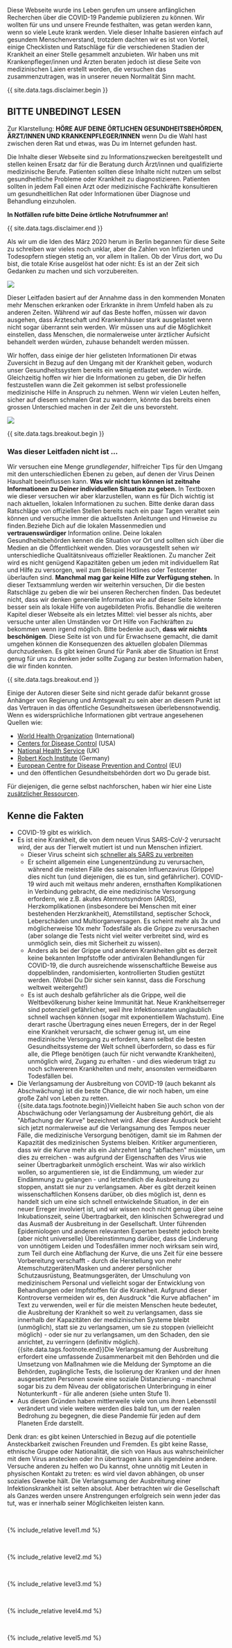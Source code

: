 Diese Webseite wurde ins Leben gerufen um unsere anfänglichen Recherchen über die COVID-19 Pandemie publizieren zu können. Wir wollten für uns und unsere Freunde festhalten, was getan werden kann, wenn so viele Leute krank werden. Viele dieser Inhalte basieren einfach auf gesundem Menschenverstand, trotzdem dachten wir es ist von Vorteil, einige Checklisten und Ratschläge für die verschiedenen Stadien der Krankheit an einer Stelle gesammelt anzubieten. Wir haben uns mit Krankenpfleger/innen und Ärzten beraten jedoch ist diese Seite von medizinischen Laien erstellt worden, die versuchen das zusammenzutragen, was in unserer neuen Normalität Sinn macht.

{{ site.data.tags.disclaimer.begin }}

## BITTE UNBEDINGT LESEN

Zur Klarstellung: **HÖRE AUF DEINE ÖRTLICHEN GESUNDHEITSBEHÖRDEN, ÄRZT/INNEN UND KRANKENPFLEGER/INNEN** wenn Du die Wahl hast zwischen deren Rat und etwas, was Du im Internet gefunden hast. 

Die Inhalte dieser Webseite sind zu Informationszwecken bereitgestellt und stellen keinen Ersatz dar für die Beratung durch Ärzt/innen und qualifizierte medizinische Berufe. Patienten sollten diese Inhalte nicht nutzen um selbst gesundheitliche Probleme oder Krankheit zu diagnostizieren. Patienten sollten in jedem Fall einen Arzt oder medizinische Fachkräfte konsultieren um gesundheitlichen Rat oder Informationen über Diagnose und Behandlung einzuholen.

**In Notfällen rufe bitte Deine örtliche Notrufnummer an!**

{{ site.data.tags.disclaimer.end }}

Als wir um die Iden des März 2020 herum in Berlin begannen für diese Seite zu schreiben war vieles noch unklar, aber die Zahlen von Infizierten und Todesopfern stiegen stetig an, vor allem in Italien. Ob der Virus dort, wo Du bist, die totale Krise ausgelöst hat oder nicht: Es ist an der Zeit sich Gedanken zu machen und sich vorzubereiten.

![](/assets/images/virus.png)

Dieser Leitfaden basiert auf der Annahme dass in den kommenden Monaten mehr Menschen erkranken oder Erkrankte in ihrem Umfeld haben als zu anderen Zeiten. Während wir auf das Beste hoffen, müssen wir davon ausgehen, dass Ärzteschaft und Krankenhäuser stark ausgelastet wenn nicht sogar überrannt sein werden. Wir müssen uns auf die Möglichkeit einstellen, dass Menschen, die normalerweise unter ärztlicher Aufsicht behandelt werden würden, zuhause behandelt werden müssen.

Wir hoffen, dass einige der hier gelisteten Informationen Dir etwas Zuversicht in Bezug auf den Umgang mit der Krankheit geben, wodurch unser Gesundheitssystem bereits ein wenig entlastet werden würde. Gleichzeitig hoffen wir hier die Informationen zu geben, die Dir helfen festzustellen wann die Zeit gekommen ist selbst professionelle medizinische Hilfe in Anspruch zu nehmen. Wenn wir vielen Leuten helfen, sicher auf diesem schmalen Grat zu wandern, könnte das bereits einen grossen Unterschied machen in der Zeit die uns bevorsteht.

[![](/assets/images/treat-at-home.png)](https://www.statnews.com/2020/03/21/coronavirus-plea-from-italy-treat-patients-at-home/ "Ein Plädoyer der Ärzte in Italien: Um eine Covid-19-Katastrophe zu vermeiden, müssen mehr Patienten zu Hause behandelt werden.")

{{ site.data.tags.breakout.begin }}

### Was dieser Leitfaden nicht ist …

Wir versuchen eine Menge *grundlegender*, hilfreicher Tips für den Umgang mit den unterschiedlichen Ebenen zu geben, auf denen der Virus Deinen Haushalt beeinflussen kann. **Was wir nicht tun können ist zeitnahe Informationen zu Deiner individuellen Situation zu geben.** In Textboxen wie dieser versuchen wir aber klarzustellen, wann es für Dich wichtig ist nach aktuellen, lokalen Informationen zu suchen.
Bitte denke daran dass Ratschläge von offiziellen Stellen bereits nach ein paar Tagen veraltet sein können und versuche immer die aktuellsten Anleitungen und Hinweise zu finden.Beziehe Dich auf die lokalen Massenmedien und **vertrauenswürdiger** Information online. Deine lokalen Gesundheitsbehörden kennen die Situation vor Ort und sollten sich über die Medien an die Öffentlichkeit wenden. 
Dies vorausgestellt sehen wir unterschiedliche Qualitätsniveaus offizieller Reaktionen. Zu mancher Zeit wird es nicht genügend Kapazitäten geben um jeden mit individuellem Rat und Hilfe zu versorgen, weil zum Beispiel Hotlines oder Testcenter überlaufen sind. **Manchmal mag gar keine Hilfe zur Verfügung stehen.** In dieser Textsammlung werden wir weiterhin versuchen, Dir die besten Ratschläge zu geben die wir bei unseren Recherchen finden. Das bedeutet nicht, dass wir denken generelle Information wie auf dieser Seite könnte besser sein als lokale Hilfe von augebildeten Profis. Behandlie die weiteren Kapitel dieser Webseite als ein letztes Mittel: viel besser als nichts, aber versuche unter allen Umständen vor Ort Hilfe von Fachkräften zu bekommen wenn irgend möglich.
Bitte bedenke auch, **dass wir nichts beschönigen**. Diese Seite ist von und für Erwachsene gemacht, die damit umgehen können die Konsequenzen des aktuellen globalen Dilemmas durchzudenken. Es gibt keinen Grund für Panik aber die Situation ist Ernst genug für uns zu denken jeder sollte Zugang zur besten Information haben, die wir finden konnten.

{{ site.data.tags.breakout.end }}

Einige der Autoren dieser Seite sind nicht gerade dafür bekannt grosse Anhänger von Regierung und Amtsgewalt zu sein aber an diesem Punkt ist das Vertrauen in das öffentliche Gesundheitswesen überlebensnotwendig. Wenn es widersprüchliche Informationen gibt vertraue angesehenen Quellen wie:
* [World Health Organization](https://www.who.int/emergencies/diseases/novel-coronavirus-2019) (International)
* [Centers for Disease Control](https://www.cdc.gov/coronavirus/2019-ncov/index.html) (USA)
* [National Health Service](https://www.nhs.uk/conditions/coronavirus-covid-19/) (UK) 
* [Robert Koch Institute](https://www.rki.de/DE/Content/InfAZ/N/Neuartiges_Coronavirus/nCoV.html) (Germany)
* [European Centre for Disease Prevention and Control](https://www.ecdc.europa.eu/en/novel-coronavirus-china) (EU) 
* und den öffentlichen Gesundheitsbehörden dort wo Du gerade bist.

Für diejenigen, die gerne selbst nachforschen, haben wir hier eine Liste [zusätzlicher Ressourcen](https://covid-at-home.info/resources). 

## Kenne die Fakten

* COVID-19 gibt es wirklich.
* Es ist eine Krankheit, die von dem neuen Virus SARS-CoV-2 verursacht wird, der aus der Tierwelt mutiert ist und nun Menschen infiziert.
  * Dieser Virus scheint sich [schneller als SARS zu verbreiten](https://www.nature.com/articles/d41586-020-00660-x) 
  * Er scheint allgemein eine Lungenentzündung zu verursachen, während die meisten Fälle des saisonalen Influenzavirus (Grippe) dies nicht tun (und diejenigen, die es tun, sind gefährlicher). COVID-19 wird auch mit weitaus mehr anderen, ernsthaften Komplikationen in Verbindung gebracht, die eine medizinische Versorgung erfordern, wie z.B. akutes Atemnotsyndrom (ARDS), Herzkomplikationen (insbesondere bei Menschen mit einer bestehenden Herzkrankheit), Atemstillstand, septischer Schock, Leberschäden und Multiorganversagen. Es scheint mehr als 3x und möglicherweise 10x mehr Todesfälle als die Grippe zu verursachen (aber solange die Tests nicht viel weiter verbreitet sind, wird es unmöglich sein, dies mit Sicherheit zu wissen).
  * Anders als bei der Grippe und anderen Krankheiten gibt es derzeit keine bekannten Impfstoffe oder antiviralen Behandlungen für COVID-19, die durch ausreichende wissenschaftliche Beweise aus doppelblinden, randomisierten, kontrollierten Studien gestützt werden. (Wobei Du Dir sicher sein kannst, dass die Forschung weltweit weitergeht!)
  * Es ist auch deshalb gefährlicher als die Grippe, weil die Weltbevölkerung bisher keine Immunität hat. Neue Krankheitserreger sind potenziell gefährlicher, weil ihre Infektionsraten unglaublich schnell wachsen können (sogar mit exponentiellem Wachstum). Eine derart rasche Übertragung eines neuen Erregers, der in der Regel eine Krankheit verursacht, die schwer genug ist, um eine medizinische Versorgung zu erfordern, kann selbst die besten Gesundheitssysteme der Welt schnell überfordern, so dass es für alle, die Pflege benötigen (auch für nicht verwandte Krankheiten), unmöglich wird, Zugang zu erhalten - und dies wiederum trägt zu noch schwereren Krankheiten und mehr, ansonsten vermeidbaren Todesfällen bei.
* Die Verlangsamung der Ausbreitung von COVID-19 (auch bekannt als Abschwächung) ist die beste Chance, die wir noch haben, um eine große Zahl von Leben zu retten. {{site.data.tags.footnote.begin}}Vielleicht haben Sie auch schon von der Abschwächung oder Verlangsamung der Ausbreitung gehört, die als "Abflachung der Kurve" bezeichnet wird. Aber dieser Ausdruck bezieht sich jetzt normalerweise auf die Verlangsamung des Tempos neuer Fälle, die medizinische Versorgung benötigen, damit sie im Rahmen der Kapazität des medizinischen Systems bleiben. Kritiker argumentieren, dass wir die Kurve mehr als ein Jahrzehnt lang "abflachen" müssten, um dies zu erreichen - was aufgrund der Eigenschaften des Virus wie seiner Übertragbarkeit unmöglich erscheint. Was wir also wirklich wollen, so argumentieren sie, ist die Eindämmung, um wieder zur Eindämmung zu gelangen - und letztendlich die Ausbreitung zu stoppen, anstatt sie nur zu verlangsamen.
Aber es gibt derzeit keinen wissenschaftlichen Konsens darüber, ob dies möglich ist, denn es handelt sich um eine sich schnell entwickelnde Situation, in der ein neuer Erreger involviert ist, und wir wissen noch nicht genug über seine Inkubationszeit, seine Übertragbarkeit, den klinischen Schweregrad und das Ausmaß der Ausbreitung in der Gesellschaft. Unter führenden Epidemiologen und anderen relevanten Experten besteht jedoch breite (aber nicht universelle) Übereinstimmung darüber, dass die Linderung von unnötigem Leiden und Todesfällen immer noch wirksam sein wird, zum Teil durch eine Abflachung der Kurve, die uns Zeit für eine bessere Vorbereitung verschafft - durch die Herstellung von mehr Atemschutzgeräten/Masken und anderer persönlicher Schutzausrüstung, Beatmungsgeräten, der Umschulung von medizinischem Personal und vielleicht sogar der Entwicklung von Behandlungen oder Impfstoffen für die Krankheit.
Aufgrund dieser Kontroverse vermeiden wir es, den Ausdruck "die Kurve abflachen" im Text zu verwenden, weil er für die meisten Menschen heute bedeutet, die Ausbreitung der Krankheit so weit zu verlangsamen, dass sie innerhalb der Kapazitäten der medizinischen Systeme bleibt (unmöglich), statt sie zu verlangsamen, um sie zu stoppen (vielleicht möglich) - oder sie nur zu verlangsamen, um den Schaden, den sie anrichtet, zu verringern (definitiv möglich). {{site.data.tags.footnote.end}}Die Verlangsamung der Ausbreitung erfordert eine umfassende Zusammenarbeit mit den Behörden und die Umsetzung von Maßnahmen wie die Meldung der Symptome an die Behörden, zugängliche Tests, die Isolierung der Kranken und der ihnen ausgesetzten Personen sowie eine soziale Distanzierung - manchmal sogar bis zu dem Niveau der obligatorischen Unterbringung in einer Notunterkunft - für alle anderen (siehe unten Stufe 1).
* Aus diesen Gründen haben mittlerweile viele von uns ihren Lebensstil verändert und viele weitere werden dies bald tun, um der realen Bedrohung zu begegnen, die diese Pandemie für jeden auf dem Planeten Erde darstellt.

Denk dran: es gibt keinen Unterschied in Bezug auf die potentielle Ansteckbarkeit zwischen Freunden und Fremden. Es gibt keine Rasse, ethnische Gruppe oder Nationalität, die sich von Haus aus wahrscheinlicher mit dem Virus anstecken oder ihn übertragen kann als irgendeine andere. Versuche anderen zu helfen wo Du kannst, ohne unnötig mit Leuten in physischen Kontakt zu treten: es wird viel davon abhängen, ob unser soziales Gewebe hält. Die Verlangsamung der Ausbreitung einer Infektionskrankheit ist selten absolut. Aber betrachten wir die Gesellschaft als Ganzes werden unsere Anstrengungen erfolgreich sein wenn jeder das tut, was er innerhalb seiner Möglichkeiten leisten kann.


&nbsp; 

{% include_relative level1.md %}

&nbsp; 

{% include_relative level2.md %}

&nbsp; 

{% include_relative level3.md %}

&nbsp; 

{% include_relative level4.md %}

&nbsp; 

{% include_relative level5.md %}

